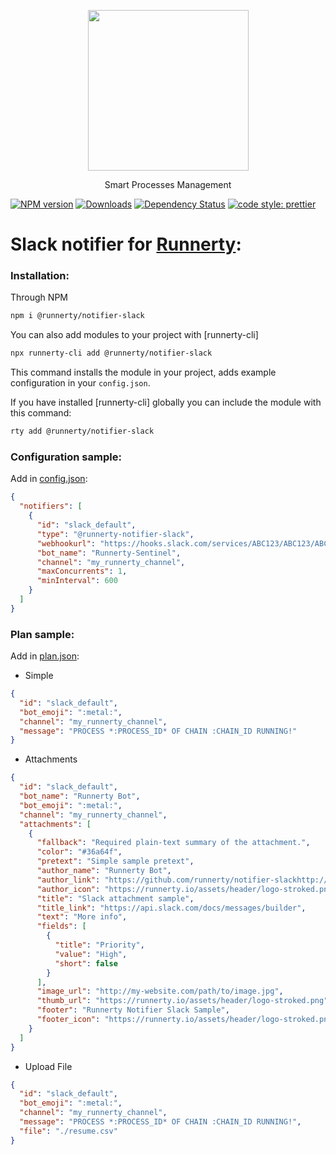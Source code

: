 <p align="center">
  <a href="http://runnerty.io">
    <img height="257" src="https://runnerty.io/assets/header/logo-stroked.png">
  </a>
  <p align="center">Smart Processes Management</p>
</p>

[![NPM version][npm-image]][npm-url] [![Downloads][downloads-image]][npm-url] [![Dependency Status][david-badge]][david-badge-url]
<a href="#badge">
<img alt="code style: prettier" src="https://img.shields.io/badge/code_style-prettier-ff69b4.svg">
</a>

# Slack notifier for [Runnerty]:

### Installation:

Through NPM

```bash
npm i @runnerty/notifier-slack
```

You can also add modules to your project with [runnerty-cli]

```bash
npx runnerty-cli add @runnerty/notifier-slack
```

This command installs the module in your project, adds example configuration in your `config.json`.

If you have installed [runnerty-cli] globally you can include the module with this command:

```bash
rty add @runnerty/notifier-slack
```

### Configuration sample:

Add in [config.json]:

```json
{
  "notifiers": [
    {
      "id": "slack_default",
      "type": "@runnerty-notifier-slack",
      "webhookurl": "https://hooks.slack.com/services/ABC123/ABC123/ABC123",
      "bot_name": "Runnerty-Sentinel",
      "channel": "my_runnerty_channel",
      "maxConcurrents": 1,
      "minInterval": 600
    }
  ]
}
```

### Plan sample:

Add in [plan.json]:

- Simple

```json
{
  "id": "slack_default",
  "bot_emoji": ":metal:",
  "channel": "my_runnerty_channel",
  "message": "PROCESS *:PROCESS_ID* OF CHAIN :CHAIN_ID RUNNING!"
}
```

- Attachments

```json
{
  "id": "slack_default",
  "bot_name": "Runnerty Bot",
  "bot_emoji": ":metal:",
  "channel": "my_runnerty_channel",
  "attachments": [
    {
      "fallback": "Required plain-text summary of the attachment.",
      "color": "#36a64f",
      "pretext": "Simple sample pretext",
      "author_name": "Runnerty Bot",
      "author_link": "https://github.com/runnerty/notifier-slackhttp://runnerty.io",
      "author_icon": "https://runnerty.io/assets/header/logo-stroked.png",
      "title": "Slack attachment sample",
      "title_link": "https://api.slack.com/docs/messages/builder",
      "text": "More info",
      "fields": [
        {
          "title": "Priority",
          "value": "High",
          "short": false
        }
      ],
      "image_url": "http://my-website.com/path/to/image.jpg",
      "thumb_url": "https://runnerty.io/assets/header/logo-stroked.png",
      "footer": "Runnerty Notifier Slack Sample",
      "footer_icon": "https://runnerty.io/assets/header/logo-stroked.png"
    }
  ]
}
```

- Upload File

```json
{
  "id": "slack_default",
  "bot_emoji": ":metal:",
  "channel": "my_runnerty_channel",
  "message": "PROCESS *:PROCESS_ID* OF CHAIN :CHAIN_ID RUNNING!",
  "file": "./resume.csv"
}
```

[runnerty]: http://www.runnerty.io
[downloads-image]: https://img.shields.io/npm/dm/@runnerty/notifier-slack.svg
[npm-url]: https://www.npmjs.com/package/@runnerty/notifier-slack
[npm-image]: https://img.shields.io/npm/v/@runnerty/notifier-slack.svg
[david-badge]: https://david-dm.org/runnerty/notifier-slack.svg
[david-badge-url]: https://david-dm.org/runnerty/notifier-slack
[config.json]: http://docs.runnerty.io/config/
[plan.json]: http://docs.runnerty.io/plan/

